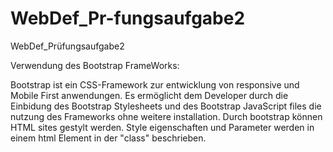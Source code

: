 # WebDef_Pr-fungsaufgabe2
WebDef_Prüfungsaufgabe2

Verwendung des Bootstrap FrameWorks:

Bootstrap ist ein CSS-Framework zur entwicklung von responsive und Mobile First anwendungen.
Es ermöglicht dem Developer durch die Einbidung des Bootstrap Stylesheets und des Bootstrap JavaScript files die nutzung des Frameworks ohne weitere installation.
Durch bootstrap können HTML sites gestylt werden.
Style eigenschaften und Parameter werden in einem html Element in der "class" beschrieben.